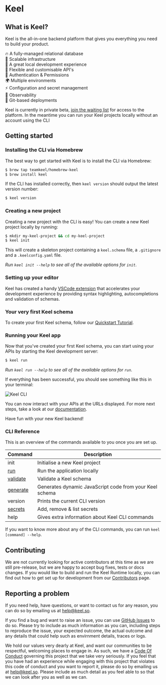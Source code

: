 # Keel 

## What is Keel?

Keel is the all-in-one backend platform that gives you everything you need to build your product.  

🔥 A fully-managed relational database  
🔨 Scalable infrastructure  
🦄 A great local development experience  
🤝 Flexible and customisable API's  
👻 Authentication & Permissions  
🌍 Multiple environments  
⚡️ Configuration and secret management  
🧐 Observability  
🚀 Git-based deployments  

Keel is currently in private beta, [join the waiting list](https://keel.so/) for access to the platform. In the meantime you can run your Keel projects locally without an account using the CLI

## Getting started


### Installing the CLI via Homebrew

The best way to get started with Keel is to install the CLI via Homebrew:

```bash
$ brew tap teamkeel/homebrew-keel
$ brew install keel
```

If the CLI has installed correctly, then `keel version` should output the latest version number:

```bash
$ keel version
```

### Creating a new project
Creating a new project with the CLI is easy! You can create a new Keel project locally by running:

```bash
$ mkdir my-keel-project && cd my-keel-project
$ keel init
```

This will create a skeleton project containing a `keel.schema` file, a `.gitignore` and a `.keelconfig.yaml` file.

_Run `keel init --help` to see all of the available options for `init`._

### Setting up your editor

Keel has created a handy [VSCode extension](https://marketplace.visualstudio.com/items?itemName=teamkeel.vscode-keel) that accelerates your development experience by providing syntax highlighting, autocompletions and validation of schemas.

### Your very first Keel schema

To create your first Keel schema, follow our [Quickstart Tutorial](https://docs.keel.so/get-started/tutorial#the-keel-schema).

### Running your Keel app

Now that you've created your first Keel schema, you can start using your APIs by starting the Keel development server:

```bash
$ keel run
```

_Run `keel run --help` to see all of the available options for `run`._

If everything has been successful, you should see something like this in your terminal:

![Keel CLI](https://i.imgur.com/gwkUdpU.png)

You can now interact with your APIs at the URLs displayed. For more next steps, take a look at our [documentation](https://docs.keel.so/).


Have fun with your new Keel backend!

### CLI Reference

This is an overview of the commands available to you once you are set up.

| Command    | Description                                                         |
| ---------- | ------------------------------------------------------------------- |
| init       | Initialise a new Keel project                                       |
| [run](https://docs.keel.so/docs/cli#validating)        | Run the application locally                                         |
| [validate](https://docs.keel.so/docs/cli#validating)   | Validate a Keel schema                                            |
| [generate](https://docs.keel.so/docs/cli#generating-code)   | Generates dynamic JavaScript code from your Keel schema          |
| version    | Prints the current CLI version                                      |
| [secrets](https://docs.keel.so/docs/secrets#secrets-in-development)    | Add, remove & list secrets                                          |
| help       | Gives extra information about Keel CLI commands                                       |

If you want to know more about any of the CLI commands, you can run `keel [command] --help`. 

## Contributing

We are not currently looking for active contributors at this time as we are still pre-release, but we are happy to accept bug fixes, tests or docs changes. If you would like to build and run the Keel Runtime locally, you can find out how to get set up for development from our [Contributors](CONTRIBUTING.md) page. 

## Reporting a problem

If you need help, have questions, or want to contact us for any reason, you can do so by emailing us at [help@keel.so](mailto:help@keel.so).

If you find a bug and want to raise an issue, you can use [GitHub Issues](https://github.com/teamkeel/keel/issues) to do so. Please try to include as much information as you can, including steps to reproduce the issue, your expected outcome, the actual outcome and any details that could help such as envirnment details, traces or logs.

We hold our values very dearly at Keel, and want our communities to be respectful, welcoming places to engage in. As such, we have a [Code Of Conduct](CODE_OF_CONDUCT.md) governing this project that we take very seriously. If you feel that you have had an experience while engaging with this project that violates this code of conduct and you want to report it, please do so by emailing us at [help@keel.so](mailto:help@keel.so). Please include as much detail as you feel able to so that we can look after you as well as we can.


